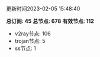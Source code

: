 更新时间2023-02-05 15:48:40

**总订阅: 45**
**总节点: 678**
**有效节点: 112**
- v2ray节点: 106
- trojan节点: 5
- ss节点: 1
